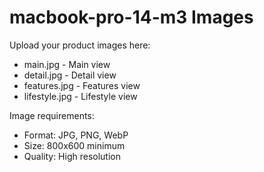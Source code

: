 # macbook-pro-14-m3 Images

Upload your product images here:
- main.jpg - Main view
- detail.jpg - Detail view
- features.jpg - Features view
- lifestyle.jpg - Lifestyle view

Image requirements:
- Format: JPG, PNG, WebP
- Size: 800x600 minimum
- Quality: High resolution
